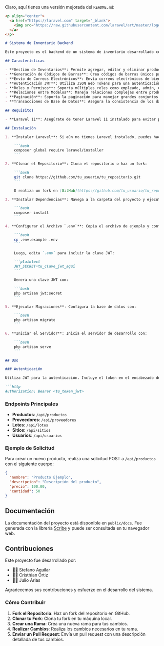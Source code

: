 Claro, aquí tienes una versión mejorada del `README.md`:

```markdown
<p align="center">
  <a href="https://laravel.com" target="_blank">
    <img src="https://raw.githubusercontent.com/laravel/art/master/logo-lockup/5%20SVG/2%20CMYK/1%20Full%20Color/laravel-logolockup-cmyk-red.svg" width="400" alt="Laravel Logo">
  </a>
</p>

# Sistema de Inventario Backend

Este proyecto es el backend de un sistema de inventario desarrollado con [Laravel](https://laravel.com). Proporciona una solución robusta para la gestión de inventarios, incluyendo la administración de productos, generación de códigos de barras, envío de correos electrónicos y autenticación segura.

## Características

- **Gestión de Inventarios**: Permite agregar, editar y eliminar productos en el inventario.
- **Generación de Códigos de Barras**: Crea códigos de barras únicos para cada producto.
- **Envío de Correos Electrónicos**: Envía correos electrónicos de bienvenida y notificaciones.
- **Autenticación JWT**: Utiliza JSON Web Tokens para una autenticación segura.
- **Roles y Permisos**: Soporta múltiples roles como empleado, admin, demo y owner.
- **Relaciones entre Modelos**: Maneja relaciones complejas entre productos, proveedores, lotes y sitios.
- **Paginación**: Soporta la paginación para manejar grandes conjuntos de datos.
- **Transacciones de Base de Datos**: Asegura la consistencia de los datos mediante transacciones.

## Requisitos

- **Laravel 11**: Asegúrate de tener Laravel 11 instalado para evitar problemas de compatibilidad.

## Instalación

1. **Instalar Laravel**: Si aún no tienes Laravel instalado, puedes hacerlo con:

    ```bash
    composer global require laravel/installer
    ```

2. **Clonar el Repositorio**: Clona el repositorio o haz un fork:

    ```bash
    git clone https://github.com/tu_usuario/tu_repositorio.git
    ```

    O realiza un fork en [GitHub](https://github.com/tu_usuario/tu_repositorio) y clónalo.

3. **Instalar Dependencias**: Navega a la carpeta del proyecto y ejecuta:

    ```bash
    composer install
    ```

4. **Configurar el Archivo `.env`**: Copia el archivo de ejemplo y configura las variables necesarias:

    ```bash
    cp .env.example .env
    ```

    Luego, edita `.env` para incluir la clave JWT:

    ```plaintext
    JWT_SECRET=tu_clave_jwt_aqui
    ```

    Genera una clave JWT con:

    ```bash
    php artisan jwt:secret
    ```

5. **Ejecutar Migraciones**: Configura la base de datos con:

    ```bash
    php artisan migrate
    ```

6. **Iniciar el Servidor**: Inicia el servidor de desarrollo con:

    ```bash
    php artisan serve
    ```

## Uso

### Autenticación

Utiliza JWT para la autenticación. Incluye el token en el encabezado de tus solicitudes:

```http
Authorization: Bearer <tu_token_jwt>
```

### Endpoints Principales

- **Productos**: `/api/productos`
- **Proveedores**: `/api/proveedores`
- **Lotes**: `/api/lotes`
- **Sitios**: `/api/sitios`
- **Usuarios**: `/api/usuarios`

### Ejemplo de Solicitud

Para crear un nuevo producto, realiza una solicitud POST a `/api/productos` con el siguiente cuerpo:

```json
{
  "nombre": "Producto Ejemplo",
  "descripcion": "Descripción del producto",
  "precio": 100.00,
  "cantidad": 50
}
```

## Documentación

La documentación del proyecto está disponible en `public/docs`. Fue generada con la librería [Scribe](https://scribejs.dev) y puede ser consultada en tu navegador web.

## Contribuciones

Este proyecto fue desarrollado por:

- 🧑‍💻 Stefano Aguilar
- 👩‍💻 Cristhian Ortiz
- 👨‍💻 Julio Arias

Agradecemos sus contribuciones y esfuerzo en el desarrollo del sistema.

### Cómo Contribuir

1. **Fork el Repositorio**: Haz un fork del repositorio en GitHub.
2. **Clonar tu Fork**: Clona tu fork en tu máquina local.
3. **Crear una Rama**: Crea una nueva rama para tus cambios.
4. **Realizar Cambios**: Realiza los cambios necesarios en tu rama.
5. **Enviar un Pull Request**: Envía un pull request con una descripción detallada de tus cambios.

